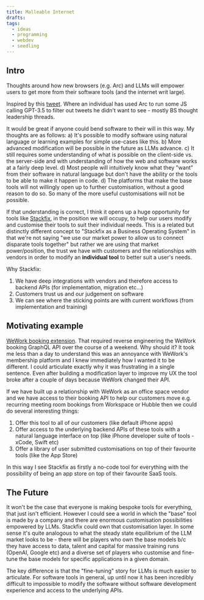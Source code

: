 ```yaml
---
title: Malleable Internet
drafts: 
tags:
  - ideas
  - programming
  - webdev
  - seedling
---
```

## Intro
Thoughts around how new browsers (e.g. Arc) and LLMs will empower users to get more from their software tools (and the internet writ large). 

Inspired by this [tweet](https://twitter.com/vincentmvdm/status/1658678049691385857?s=20). Where an individual has used Arc to run some JS calling GPT-3.5 to filter out tweets he didn't want to see - mostly BS thought leadership threads. 

It would be great if anyone could bend software to their will in this way. My thoughts are as follows:
	a) It's possible to modify software using natural language or learning examples for simple use-cases like this.
	b) More advanced modification will be possible in the future as LLMs advance.
	c) It still requires some understanding of what is possible on the client-side vs. the server-side and with understanding of how the web and software works at a fairly deep level.
	d) Most people will intuitively know what they "want" from their software in natural language but don't have the ability or the tools to be able to make it happen in code.
	d) The platforms that make the base tools will not willingly open up to further customisation, without a good reason to do so. So many of the more useful customisations will not be possible.

If that understanding is correct, I think it opens up a huge opportunity for tools like [Stackfix](htttps://stackfix.com), in the position we will occupy, to help our users modify and customise their tools to suit their individual needs. This is a related but distinctly different concept to "Stackfix as a Business Operating System" in that we're not saying "we use our market power to allow us to connect disparate tools together" but rather we are using that market power/position, the trust we have with customers and the relationships with vendors in order to modify an **individual tool** to better suit a user's needs.

Why Stackfix:
1. We have deep integrations with vendors and therefore access to backend APIs (for implementation, migration etc...)
2. Customers trust us and our judgement on software 
3. We can see where the sticking points are with current workflows (from implementation and training)

## Motivating example

[WeWork booking extension](https://github.com/camin-mccluskey/wework-booking-extension). That required reverse engineering the WeWork booking GraphQL API over the course of a weekend. Why should it? It took me less than a day to understand this was an annoyance with WeWork's membership platform and I knew immediately how I wanted it to be different. I could articulate exactly why it was frustrating in a single sentence. Even after building a modification layer to improve my UX the tool broke after a couple of days because WeWork changed their API.

If we have built up a relationship with WeWork as an office space vendor and we have access to their booking API to help our customers move e.g. recurring meeting room bookings from Workspace or Hubble then we could do several interesting things:
1. Offer this tool to all of our customers (like default iPhone apps)
2. Offer access to the underlying backend APIs of these tools with a natural language interface on top (like iPhone developer suite of tools - xCode, Swift etc)
3. Offer a library of user submitted customisations on top of their favourite tools (like the App Store)
   
In this way I see Stackfix as firstly a no-code tool for everything with the possibility of being an app store on top of their favourite SaaS tools.

## The Future

It won't be the case that everyone is making bespoke tools for everything, that just isn't efficient. However I could see a world in which the "base" tool is made by a company and there are enormous customisation possibilities empowered by LLMs. Stackfix could own that customisation layer. In some sense it's quite analogous to what the steady state equilibrium of the LLM market looks to be - there will be players who own the base models b/c they have access to data, talent and capital for massive training runs (OpenAI, Google etc) and a diverse set of players who customise and fine-tune the base models for specific applications in a given domain.

The key difference is that the "fine-tuning" story for LLMs is much easier to articulate. For software tools in general, up until now it has been incredibly difficult to impossible to modify the software without software development experience and access to the underlying APIs.


